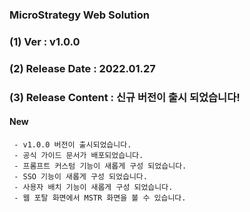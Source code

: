 ### MicroStrategy Web Solution
### (1) Ver : v1.0.0
### (2) Release Date : 2022.01.27
### (3) Release Content : 신규 버전이 출시 되었습니다!

   #### New
     - v1.0.0 버전이 출시되었습니다.
     - 공식 가이드 문서가 배포되었습니다.
     - 프롬프트 커스텀 기능이 새롭게 구성 되었습니다.
     - SSO 기능이 새롭게 구성 되었습니다.
     - 사용자 배치 기능이 새롭게 구성 되었습니다.
     - 웹 포탈 화면에서 MSTR 화면을 볼 수 있습니다.

